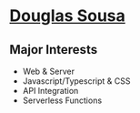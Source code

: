 # <a href="https://www.linkedin.com/in/douglasrds/">Douglas Sousa</a>

## Major Interests
- Web & Server
- Javascript/Typescript & CSS
- API Integration
- Serverless Functions
